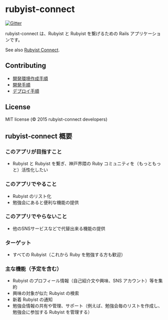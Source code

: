 # rubyist-connect

[![Gitter](https://badges.gitter.im/rubyist-connect/rubyist-connect.svg)](https://gitter.im/rubyist-connect/rubyist-connect?utm_source=badge&utm_medium=badge&utm_campaign=pr-badge)

rubyist-connect は、Rubyist と Rubyist を繋げるための Rails アプリケーションです。

See also [Rubyist Connect](https://rubyist.co/).

## Contributing
* [開発環境作成手順](https://github.com/rubyist-connect/rubyist-connect/wiki/How-to-create-local-environment)
* [開発手順](https://github.com/rubyist-connect/rubyist-connect/wiki/How-to-develop)
* [デプロイ手順](https://github.com/rubyist-connect/rubyist-connect/wiki/How-to-deploy)

## License
MIT license (&copy; 2015 rubyist-connect developers)

## rubyist-connect 概要

### このアプリが目指すこと
- Rubyist と Rubyist を繋ぎ、神戸界隈の Ruby コミュニティを（もっともっと）活性化したい

### このアプリでやること
- Rubyist のリスト化
- 勉強会にあると便利な機能の提供

### このアプリでやらないこと
- 他のSNSサービスなどで代替出来る機能の提供

### ターゲット
- すべての Rubyist（これから Ruby を勉強する方も歓迎）

### 主な機能（予定を含む）
- Rubyist のプロフィール情報（自己紹介文や興味、SNS アカウント）等を集約
- 興味の対象が似た Rubyist の検索
- 新着 Rubyist の通知
- 勉強会情報の共有や管理、サポート（例えば、勉強会毎のリストを作成し、勉強会に参加する Rubyist を管理する）
